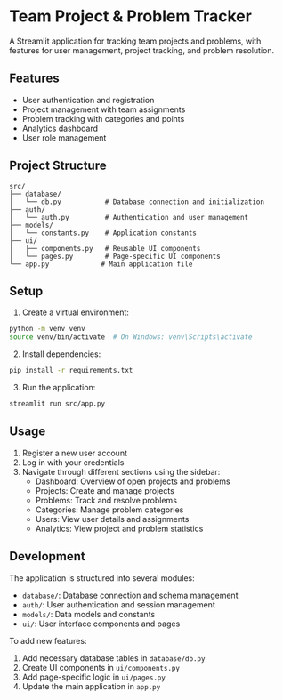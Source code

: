 # Team Project & Problem Tracker

A Streamlit application for tracking team projects and problems, with features for user management, project tracking, and problem resolution.

## Features

- User authentication and registration
- Project management with team assignments
- Problem tracking with categories and points
- Analytics dashboard
- User role management

## Project Structure

```
src/
├── database/
│   └── db.py           # Database connection and initialization
├── auth/
│   └── auth.py         # Authentication and user management
├── models/
│   └── constants.py    # Application constants
├── ui/
│   ├── components.py   # Reusable UI components
│   └── pages.py        # Page-specific UI components
└── app.py             # Main application file
```

## Setup

1. Create a virtual environment:
```bash
python -m venv venv
source venv/bin/activate  # On Windows: venv\Scripts\activate
```

2. Install dependencies:
```bash
pip install -r requirements.txt
```

3. Run the application:
```bash
streamlit run src/app.py
```

## Usage

1. Register a new user account
2. Log in with your credentials
3. Navigate through different sections using the sidebar:
   - Dashboard: Overview of open projects and problems
   - Projects: Create and manage projects
   - Problems: Track and resolve problems
   - Categories: Manage problem categories
   - Users: View user details and assignments
   - Analytics: View project and problem statistics

## Development

The application is structured into several modules:

- `database/`: Database connection and schema management
- `auth/`: User authentication and session management
- `models/`: Data models and constants
- `ui/`: User interface components and pages

To add new features:

1. Add necessary database tables in `database/db.py`
2. Create UI components in `ui/components.py`
3. Add page-specific logic in `ui/pages.py`
4. Update the main application in `app.py`
